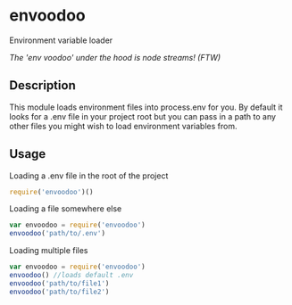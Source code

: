 envoodoo
========

Environment variable loader

*The 'env voodoo' under the hood is node streams! (FTW)*

## Description

This module loads environment files into process.env for you. By default it
looks for a .env file in your project root but you can pass in a path to
any other files you might wish to load environment variables from.

## Usage

Loading a .env file in the root of the project

```js
require('envoodoo')()
```

Loading a file somewhere else

```js
var envoodoo = require('envoodoo')
envoodoo('path/to/.env')
```

Loading multiple files

```js
var envoodoo = require('envoodoo')
envoodoo() //loads default .env
envoodoo('path/to/file1')
envoodoo('path/to/file2')
```
